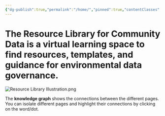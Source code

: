 ```yaml
---
{"dg-publish":true,"permalink":"/home/","pinned":true,"contentClasses":"img-grid cards","tags":["gardenEntry","gardenEntry"]}
---
```


# The Resource Library for Community Data is a virtual learning space to find resources, templates, and guidance for environmental data governance. 

![Resource Library Illustration.png](/img/user/Photos%20for%20Resource%20Library/Resource%20Library%20Illustration.png)




The **knowledge graph** shows the connections between the different pages. You can isolate different pages and highlight their connections by clicking on the word/dot. 

